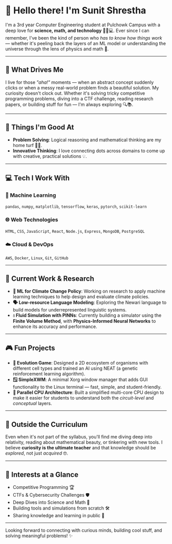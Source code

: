 # 👋 Hello there! I'm Sunit Shrestha

I'm a 3rd year Computer Engineering student at Pulchowk Campus with a deep love for **science, math, and technology** 🔬📐💻. Ever since I can remember, I've been the kind of person who *has to know how things work* — whether it's peeling back the layers of an ML model or understanding the universe through the lens of physics and math 🌌.

---

## 🚀 What Drives Me

I live for those *"aha!"* moments — when an abstract concept suddenly clicks or when a messy real-world problem finds a beautiful solution. My curiosity doesn't clock out. Whether it's solving tricky competitive programming problems, diving into a CTF challenge, reading research papers, or building stuff for fun — I'm always exploring 🔍📚.

---

## 🧠 Things I'm Good At

- **Problem Solving**: Logical reasoning and mathematical thinking are my home turf 🧩🧮.
- **Innovative Thinking**: I love connecting dots across domains to come up with creative, practical solutions 💡.

---

## 💻 Tech I Work With

### 🧠 Machine Learning
`pandas`, `numpy`, `matplotlib`, `tensorflow`, `keras`, `pytorch`, `scikit-learn`

### 🌐 Web Technologies
`HTML`, `CSS`, `JavaScript`, `React`, `Node.js`, `Express`, `MongoDB`, `PostgreSQL`

### ☁️ Cloud & DevOps
`AWS`, `Docker`, `Linux`, `Git`, `GitHub`

---

## 🔬 Current Work & Research

- **🌱 ML for Climate Change Policy**: Working on research to apply machine learning techniques to help design and evaluate climate policies.
- **🗣️ Low-resource Language Modeling**: Exploring the Newari language to build models for underrepresented linguistic systems.
- **💧 Fluid Simulation with PINNs**: Currently building a simulator using the **Finite Volume Method**, with **Physics-Informed Neural Networks** to enhance its accuracy and performance.

---

## 🎮 Fun Projects

- **🧠 Evolution Game**: Designed a 2D ecosystem of organisms with different cell types and trained an AI using NEAT (a genetic reinforcement learning algorithm).
- **🪟 SimpleXWM**: A minimal Xorg window manager that adds GUI functionality to the Linux terminal — fast, simple, and student-friendly.
- **🔧 Parallel CPU Architecture**: Built a simplified multi-core CPU design to make it easier for students to understand both the *circuit-level* and *conceptual* layers.

---

## 🌟 Outside the Curriculum

Even when it's not part of the syllabus, you'll find me diving deep into relativity, reading about mathematical beauty, or tinkering with new tools. I believe **curiosity is the ultimate teacher** and that knowledge should be *explored*, not just *acquired* 🤓.

---

## 🎯 Interests at a Glance

- Competitive Programming 🏆  
- CTFs & Cybersecurity Challenges 🛡️  
- Deep Dives into Science and Math 📘  
- Building tools and simulations from scratch 🛠️  
- Sharing knowledge and learning in public 🤝  

---

Looking forward to connecting with curious minds, building cool stuff, and solving meaningful problems! ✨
